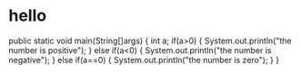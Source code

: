 # hello
public static void main(String[]args)
{
int a;
if(a>0)
{
System.out.println("the number is positive");
}
else if(a<0)
{
System.out.println("the number is negative");
}
else if(a==0)
{
System.out.println("the number is zero");
}
}
